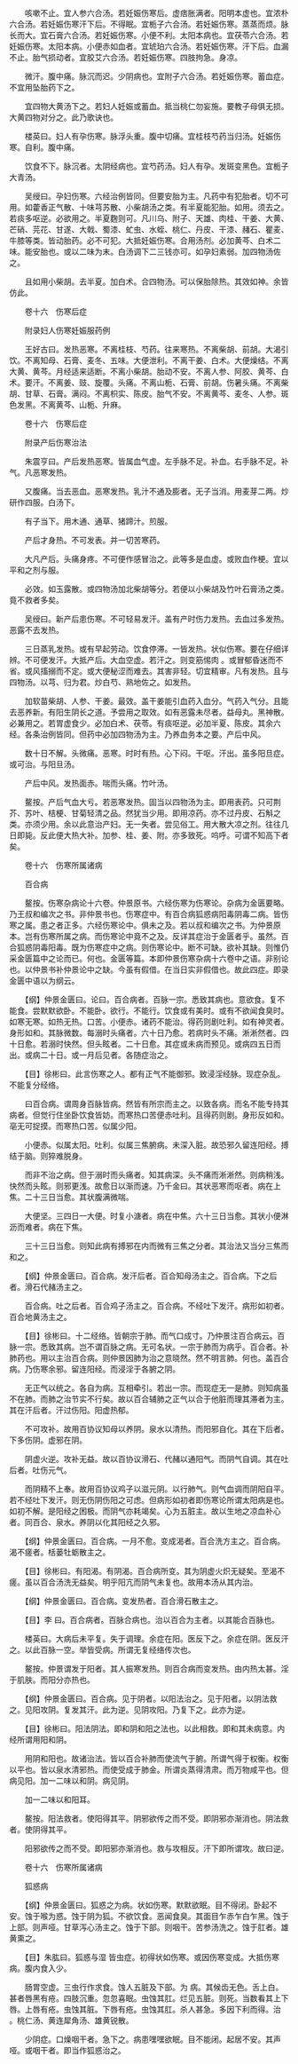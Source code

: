 <!-- { "loadSidebar": true } -->
　　咳嗽不止。宜人参六合汤。若妊娠伤寒后。虚痞胀满者。阳明本虚也。宜浓朴六合汤。若妊娠伤寒汗下后。不得眠。宜栀子六合汤。若妊娠伤寒。蒸蒸而烦。脉长而大。宜石膏六合汤。若妊娠伤寒。小便不利。太阳本病也。宜茯苓六合汤。若妊娠伤寒。太阳本病。小便赤如血者。宜琥珀六合汤。若妊娠伤寒。汗下后。血漏不止。胎气损动者。宜胶艾六合汤。若妊娠伤寒。四肢拘急。身凉。

　　微汗。腹中痛。脉沉而迟。少阴病也。宜附子六合汤。若妊娠伤寒。蓄血症。不宜用坠胎药下之。

　　宜四物大黄汤下之。若妇人妊娠或蓄血。抵当桃仁勿妄施。要教子母俱无损。大黄四物对分之。此乃歌诀也。

　　楼英曰。妇人有孕伤寒。脉浮头重。腹中切痛。宜桂枝芍药当归汤。妊娠伤寒。自利。腹中痛。

　　饮食不下。脉沉者。太阴经病也。宜芍药汤。妇人有孕。发斑变黑色。宜栀子大青汤。

　　吴绶曰。孕妇伤寒。六经治例皆同。但要安胎为主。凡药中有犯胎者。切不可用。如藿香正气散、十味芎苏散、小柴胡汤之类。有半夏能犯胎。如用。须去之。若痰多呕逆。必欲用之。半夏麴则可。凡川乌、附子、天雄、肉桂、干姜、大黄、芒硝、芫花、甘遂、大戟、蜀漆、虻虫、水蛭、桃仁、丹皮、干漆、赭石、瞿麦、牛膝等类。皆动胎药。必不可犯。大抵妊娠伤寒。合用汤剂。必加黄芩、白术二味。能安胎也。或以二味为末。白汤调下二三钱亦可。如孕妇素弱。加四物汤佐之。

　　且如用小柴胡。去半夏。加白术。合四物汤。可以保胎除热。其效如神。余皆仿此。

　　卷十六　伤寒后症

　　附录妇人伤寒妊娠服药例

　　王好古曰。发热恶寒。不离桂枝、芍药。往来寒热。不离柴胡、前胡。大渴引饮。不离知母、石膏、麦冬、五味。大便泄利。不离干姜、白术。大便燥结。不离大黄、黄芩。月经适来适断。不离小柴胡。胎动不安。不离人参、阿胶、黄芩、白术。要汗。不离姜、豉、旋覆。头痛。不离山栀、石膏、前胡。伤暑头痛。不离柴胡、甘草、石膏。满闷。不离枳实、陈皮。胎气不安。不离黄芩、麦冬、人参。斑色发黑。不离黄芩、山栀、升麻。

　　卷十六　伤寒后症

　　附录产后伤寒治法

　　朱震亨曰。产后发热恶寒。皆属血气虚。左手脉不足。补血。右手脉不足。补气。凡恶寒发热。

　　又腹痛。当去恶血。恶寒发热。乳汁不通及膨者。无子当消。用麦芽二两。炒研作四服。白汤下。

　　有子当下。用木通、通草、猪蹄汁。煎服。

　　产后才身热。不可发表。并一切苦寒药。

　　大凡产后。头痛身疼。不可便作感冒治之。此等多是血虚。或败血作梗。宜以平和之剂与服。

　　必效。如玉露散。或四物汤加北柴胡等分。若便以小柴胡及竹叶石膏汤之类。竟不救者多矣。

　　吴绶曰。新产后患伤寒。不可轻易发汗。盖有产时伤力发热。去血过多发热。恶露不去发热。

　　三日蒸乳发热。或有早起劳动。饮食停滞。一皆发热。状似伤寒。要在仔细详辨。不可便发汗。大抵产后。大血空虚。若汗之。则变筋惕肉 。或冒郁昏迷而不省。或风搐搦而不定。或大便秘涩而难去。其害非轻。切宜精审。凡有发热。且与四物汤。以芎、归为君。炒白芍、熟地佐之。如发热。

　　加软苗柴胡、人参、干姜。最效。盖干姜能引血药入血分。气药入气分。且能去恶养新。有阳生阴长之道。予尝用之取效。如有恶露未尽者。益母丸。黑神散。必兼用之。若胃虚食少。必加白术、茯苓。有痰呕逆。必加半夏、陈皮。其余六经。各条治例皆同。但药中必加四物汤为主。乃养血务本之要。产后中风。

　　数十日不解。头微痛。恶寒。时时有热。心下闷。干呕。汗出。虽多阳旦症。或可治。与阳旦汤。

　　产后中风。发热面赤。喘而头痛。竹叶汤。

　　鳌按。产后气血大亏。若恶寒发热。固当以四物汤为主。即用表药。只可荆芥、苏叶、桔梗、甘菊轻清之品。然犹当少用。即用凉药。亦不过丹皮、石斛之类。亦须少用。余以此意治产妇。无一失者。尝见俗工。用大散大凉之剂。往往几日即毙。反此便大热大补。加参、桂、姜、附。亦多致死。呜呼。可谓不知高下者矣。

　　卷十六　伤寒所属诸病

　　百合病

　　鳌按。伤寒杂病论十六卷。仲景原书。六经伤寒为伤寒论。杂病为金匮要略。乃王叔和编次之书。非仲景书也。伤寒症中。有百合病狐惑病阳毒阴毒二病。皆伤寒之属。患之者正多。六经伤寒论中。俱未之及。若以叔和编次之书。为仲景原本。岂有伤寒所属之病。而伤寒论中竟不之及。反详其症治于金匮者乎。虽然。百合狐惑阴毒阳毒。既为伤寒症中之病。则伤寒论中。断不可缺。欲补其缺。则惟仍采金匮篇中之论而已。何也。金匮等篇。本即仲景伤寒杂病十六卷中之语。非别论也。以仲景书补仲景论中之缺。今虽有假借。在当日实非假借也。故此四症。即录金匮中语以为纲云。

　　【纲】仲景金匮曰。论曰。百合病者。百脉一宗。悉致其病也。意欲食。复不能食。尝默默欲卧。不能卧。欲行。不能行。饮食或有美时。或有不欲闻食臭时。如寒无寒。如热无热。口苦。小便赤。诸药不能治。得药则剧吐利。如有神灵者。身形如和。其脉微数。每溺时头痛者。六十日乃愈。若病时头不痛。淅淅然者。四十日愈。若溺时快然。但头眩者。二十日愈。其症或未病而预见。或病四五日而出。或病二十日。或一月后见者。各随症治之。

　　【目】徐彬曰。此言伤寒之人。都有正气不能御邪。致浸淫经脉。现症杂乱。不能复分经络。

　　曰百合病。谓周身百脉皆病。然皆有所宗而主之。以致各病。而名不能专持其病者。但觉行住坐卧饮食皆妨。而寒热口苦便赤吐利。且得药则剧。身形反如和。亳无可捉摸。而寒热口苦。似属少阳。

　　小便赤。似属太阳。吐利。似属三焦腑病。未深入脏。故恐邪久留连阳经。搏结于脑。则猝难脱身。

　　而非不治之病。但于溺时而头痛者。知其病深。头不痛而淅淅然。则病稍浅。快然而头眩。则邪更浅。故愈日以渐而速。乃千金曰。其状恶寒而呕者。病在上焦。二十三日当愈。其状腹满微喘。

　　大便坚。三四日一大便。时复小溏者。病在中焦。六十三日当愈。其状小便淋沥而难者。病在下焦。

　　三十三日当愈。则知此病有搏邪在内而微有三焦之分者。其治法又当分三焦而和之。

　　【纲】仲景金匮曰。百合病。发汗后者。百合知母汤主之。百合病。下之后者。滑石代赭汤主之。

　　百合病。吐之后者。百合鸡子汤主之。百合病。不经吐下发汗。病形如初者。百合地黄汤主之。

　　【目】徐彬曰。十二经络。皆朝宗于肺。而气口成寸。乃仲景注百合病云。百脉一宗。悉致其病。岂不谓百脉之病。无可名状。一宗于肺而为病乎。百合者。补肺药也。用以主治百合病。则仲景因肺为治之意晓然。然不明言肺。何也。盖百合病。乃伤寒余邪。留连阳经。而浸淫于各腑之阴。

　　无正气以统之。各自为病。互相牵引。若出一宗。而现症无一是肺。则知病虽不在肺。而肺之治节实不行矣。故以百合辅肺之正气以合于他脏而理其滞者为主。其在汗后者。汗过伤阳。阳虚热郁。

　　不可攻补。故用百协议知母以养阴。泉水以清热。而阳邪自化。其在下后者。下多伤阴。虚邪在阴。

　　阴虚火逆。攻补无益。故以百协议滑石、代赭以通阳气。而阴气自调。其在吐后者。吐伤元气。

　　而阴精不上奉。故用百协议鸡子以滋元阴。以行肺气。则气血调而阴阳自平。若不经吐下发汗。则无伤阴伤阳之可虑。但病形如初者即伤寒论所谓太阳病是也。如初不解。是阳经之困极。而阴气亦耗竭矣。心为五脏主。故以生地之凉血补心者。同百合、泉水。养阴以化其阳经之久邪。

　　【纲】仲景金匮曰。百合病。一月不愈。变成渴者。百合洗方主之。百合病。渴不瘥者。栝蒌牡蛎散主之。

　　【目】徐彬曰。有阳渴。有阴渴。百合病所变。其为阴虚火炽无疑矣。至渴不瘥。虽以百合汤洗无益矣。明乎阳亢而阴气未复也。故用本汤从其内治。

　　【纲】仲景金匮曰。百合病。变发热者。百合滑石散主之。

　　【目】李 曰。百合病者。百脉合病也。治以百合为主者。以其能合百脉也。

　　楼英曰。大病后未平复。失于调理。余症在阳。医反下之。余症在阴。医反汗之。以此百脉一空。举皆受病。所谓无复经络传次也。

　　鳌按。仲景谓发于阳者。其人振寒发热。则百合病而变发热。由内热太甚。淫于肌肤。而阳分亦热也。

　　【纲】仲景金匮曰。百合病。见于阴者。以阳法治之。见于阳者。以阴法救之。见阳攻阴。复发其汗。此为逆。见阴攻阳。乃复下之。此亦为逆。

　　【目】徐彬曰。阳法阴法。即和阴和阳之法也。以此相救。即和其未病意。内经所谓用阳和阴。

　　用阴和阳也。故诸治法。皆以百合补肺而使流气于腑。所谓气得于权衡。权衡以平也。皆以泉水清邪热。而使受成于肺金。所谓炎蒸得清肃。而万物咸平也。但病见阳。加一二味以和阴。病见阴。

　　加一二味以和阳耳。

　　鳌按。阳法救者。使阳得其平。阴邪欲传之而不受。即阴邪亦渐消也。阴法救者。使阴得其平。

　　阳邪欲传之而不受。即阳邪亦渐消也。救与攻相反。汗下即所谓攻。故曰逆。

　　卷十六　伤寒所属诸病

　　狐惑病

　　【纲】仲景金匮曰。狐惑之为病。状如伤寒。默默欲眠。目不得闭。卧起不安。蚀于喉为惑。蚀于阴为狐。不欲饮食。恶闻食臭。其面目乍赤乍白乍黑。蚀于上部。则声哑。甘草泻心汤主之。蚀于下部。则咽干。苦参汤洗之。蚀于肛者。雄黄熏之。

　　【目】朱肱曰。狐惑与湿 皆虫症。初得状如伤寒。或因伤寒变成。大抵伤寒病。腹内食入少。

　　肠胃空虚。三虫行作求食。蚀人五脏及下部。为 病。其候齿无色。舌上白。甚者唇黑有疮。四肢沉重。忽忽喜眠。虫蚀其肛。烂见五脏。则死。当数看其上下唇。上唇有疮。虫蚀其脏。下唇有疮。虫蚀其肛。杀人甚急。多因下利而得。治 。桃仁汤、黄连犀角汤、雄黄锐散。

　　少阴症。口燥咽干者。急下之。病患嘿嘿欲眠。目不能闭。起居不安。其声哑。或咽干者。即当作狐惑治之。

